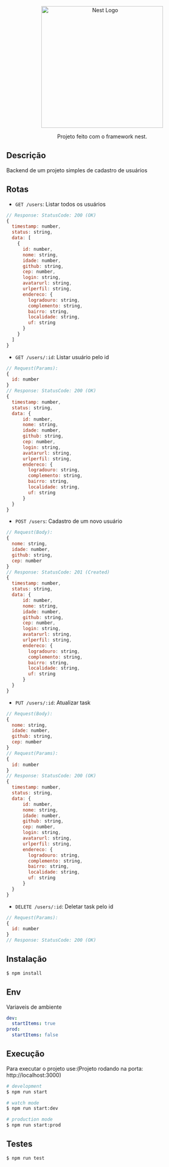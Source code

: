 <p align="center">
  <a href="http://nestjs.com/" target="blank"><img src="https://nestjs.com/img/logo_text.svg" width="320" alt="Nest Logo" /></a>
</p>
  
  <p align="center">Projeto feito com o framework nest.</p>


## Descrição

Backend de um projeto simples de cadastro de usuários

## Rotas
- `GET /users`: Listar todos os usuários
```js
// Response: StatusCode: 200 (OK)
{
  timestamp: number,
  status: string,
  data: [
    {
      id: number,
      nome: string,
      idade: number,
      github: string,
      cep: number,
      login: string,
      avatarurl: string,
      urlperfil: string,
      endereco: {
        logradouro: string,
        complemento: string,
        bairro: string,
        localidade: string,
        uf: string
      }
    }
  ]
}
```

- `GET /users/:id`: Listar usuário pelo id
```js
// Request(Params):
{
  id: number
}
// Response: StatusCode: 200 (OK)
{
  timestamp: number,
  status: string,
  data: {
      id: number,
      nome: string,
      idade: number,
      github: string,
      cep: number,
      login: string,
      avatarurl: string,
      urlperfil: string,
      endereco: {
        logradouro: string,
        complemento: string,
        bairro: string,
        localidade: string,
        uf: string
      }
  }
}
```

- `POST /users`: Cadastro de um novo usuário
```js
// Request(Body):
{
  nome: string,
  idade: number,
  github: string,
  cep: number
}
// Response: StatusCode: 201 (Created)
{
  timestamp: number,
  status: string,
  data: {
      id: number,
      nome: string,
      idade: number,
      github: string,
      cep: number,
      login: string,
      avatarurl: string,
      urlperfil: string,
      endereco: {
        logradouro: string,
        complemento: string,
        bairro: string,
        localidade: string,
        uf: string
      }
  }
}
```

- `PUT /users/:id`: Atualizar task
```js
// Request(Body):
{
  nome: string,
  idade: number,
  github: string,
  cep: number
}
// Request(Params):
{
  id: number
}
// Response: StatusCode: 200 (OK)
{
  timestamp: number,
  status: string,
  data: {
      id: number,
      nome: string,
      idade: number,
      github: string,
      cep: number,
      login: string,
      avatarurl: string,
      urlperfil: string,
      endereco: {
        logradouro: string,
        complemento: string,
        bairro: string,
        localidade: string,
        uf: string
      }
  }
}
```

- `DELETE /users/:id`: Deletar task pelo id
```js
// Request(Params):
{
  id: number
}
// Response: StatusCode: 200 (OK)
```

## Instalação

```bash
$ npm install
```

## Env
Variaveis de ambiente
```yaml
dev:
  startItems: true
prod:
  startItems: false
```


## Execução
Para executar o projeto use:(Projeto rodando na porta: http://localhost:3000)


```bash
# development
$ npm run start

# watch mode
$ npm run start:dev

# production mode
$ npm run start:prod
```

## Testes

```bash
$ npm run test
```